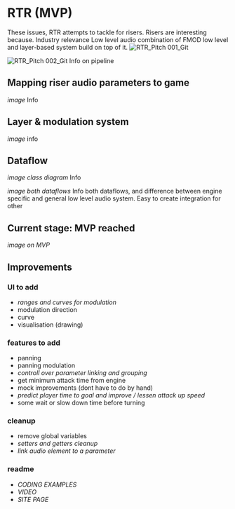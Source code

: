 # RTR (MVP)
These issues, RTR attempts to tackle for risers.
Risers are interesting because.
Industry relevance
Low level audio combination of FMOD low level and layer-based system build on top of it.
![RTR_Pitch 001_Git](https://user-images.githubusercontent.com/31696336/104464204-f3ef0680-55b2-11eb-9cd9-ab35327b2e41.png)

![RTR_Pitch 002_Git](https://user-images.githubusercontent.com/31696336/104463994-ba1e0000-55b2-11eb-90bb-23ad7fe00a7b.png)
Info on pipeline

## Mapping riser audio parameters to game
*image*
Info

## Layer & modulation system
*image*
info

## Dataflow
*image class diagram*
Info

*image both dataflows*
Info both dataflows, and difference between engine specific and general low level audio system. Easy to create integration for other

## Current stage: MVP reached
*image on MVP*

## Improvements
### UI to add
- *ranges and curves for modulation*
- modulation direction
- curve
- visualisation (drawing)
### features to add
- panning
- panning modulation
- *controll over parameter linking and grouping*
- get minimum attack time from engine
- mock improvements (dont have to do by hand)
- *predict player time to goal and improve / lessen attack up speed*
- some wait or slow down time before turning 
### cleanup
- remove global variables
- *setters and getters cleanup*
- *link audio element to a parameter*
### readme
- *CODING EXAMPLES*
- *VIDEO*
- *SITE PAGE*
